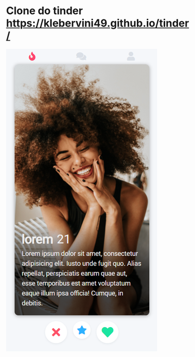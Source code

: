# Clone do tinder <a href="https://klebervini49.github.io/tinder/" style="font-size:15px;">https://klebervini49.github.io/tinder/</a>
<a href="https://klebervini49.github.io/tinder/">
  <img src="https://raw.githubusercontent.com/Klebervini49/tinder/master/assets/img/ps-clone_tinder.png">
</a>
